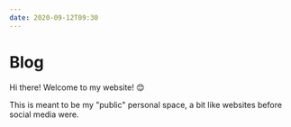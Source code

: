 ```yaml
---
date: 2020-09-12T09:30
---
```


# Blog

Hi there! Welcome to my website! 😊

This is meant to be my "public" personal space, a bit like websites before social media were.

